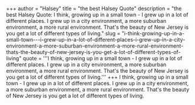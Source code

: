 +++
author = "Halsey"
title = "the best Halsey Quote"
description = "the best Halsey Quote: I think, growing up in a small town - I grew up in a lot of different places. I grew up in a city environment, a more suburban environment, a more rural environment. That's the beauty of New Jersey is you get a lot of different types of living."
slug = "i-think-growing-up-in-a-small-town---i-grew-up-in-a-lot-of-different-places-i-grew-up-in-a-city-environment-a-more-suburban-environment-a-more-rural-environment-thats-the-beauty-of-new-jersey-is-you-get-a-lot-of-different-types-of-living"
quote = '''I think, growing up in a small town - I grew up in a lot of different places. I grew up in a city environment, a more suburban environment, a more rural environment. That's the beauty of New Jersey is you get a lot of different types of living.'''
+++
I think, growing up in a small town - I grew up in a lot of different places. I grew up in a city environment, a more suburban environment, a more rural environment. That's the beauty of New Jersey is you get a lot of different types of living.
